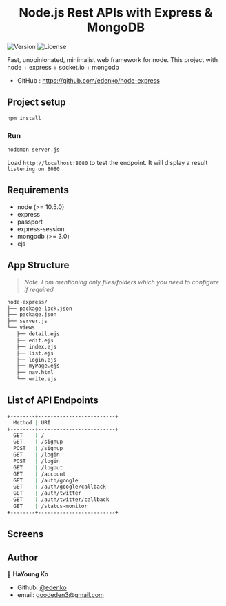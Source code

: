 <h1 align="center">Node.js Rest APIs with Express & MongoDB</h1>
<p>
  <img alt="Version" src="https://img.shields.io/badge/version-0.5.0-blue.svg?cacheSeconds=2592000" />
  <img alt="License" src="https://img.shields.io/badge/License-MIT-yellow.svg"/>
</p>

Fast, unopinionated, minimalist web framework for node.
This project with node + express + socket.io + mongodb
* GitHub : https://github.com/edenko/node-express

## Project setup
```
npm install
```

### Run
```
nodemon server.js
```
Load `http://localhost:8080` to test the endpoint. It will display a result `listening on 8080`

## Requirements
* node (>= 10.5.0)
* express
* passport
* express-session
* mongodb (>= 3.0)
* ejs

## App Structure
> _Note: I am mentioning only files/folders which you need to configure if required_
 ```bash
node-express/
├── package-lock.json
├── package.json
├── server.js
└── views
    ├── detail.ejs
    ├── edit.ejs
    ├── index.ejs
    ├── list.ejs
    ├── login.ejs
    ├── myPage.ejs
    ├── nav.html
    └── write.ejs
 ```

## List of API Endpoints

```sh
+--------+-------------------------+
  Method | URI
+--------+-------------------------+
  GET    | /
  GET    | /signup
  POST   | /signup
  GET    | /login
  POST   | /login
  GET    | /logout
  GET    | /account
  GET    | /auth/google
  GET    | /auth/google/callback
  GET    | /auth/twitter
  GET    | /auth/twitter/callback
  GET    | /status-monitor
+--------+-------------------------+
```

## Screens

## Author
👤 **HaYoung Ko**

* Github: [@edenko](https://github.com/edenko)
* email: goodeden3@gmail.com